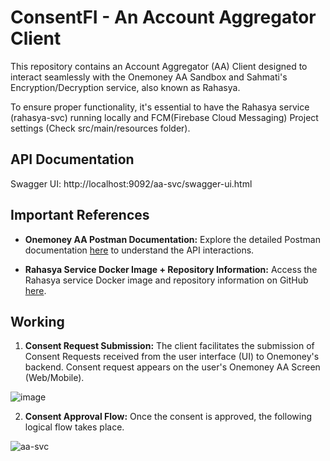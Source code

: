 # ConsentFI - An Account Aggregator Client

This repository contains an Account Aggregator (AA) Client designed to interact seamlessly with the Onemoney AA Sandbox and Sahmati's Encryption/Decryption service, also known as Rahasya.

To ensure proper functionality, it's essential to have the Rahasya service (rahasya-svc) running locally and FCM(Firebase Cloud Messaging) Project settings (Check src/main/resources folder).

## API Documentation 

Swagger UI: http://localhost:9092/aa-svc/swagger-ui.html

## Important References

- **Onemoney AA Postman Documentation:** Explore the detailed Postman documentation [here](https://documenter.getpostman.com/view/12076903/TVYAfLCh) to understand the API interactions.

- **Rahasya Service Docker Image + Repository Information:** Access the Rahasya service Docker image and repository information on GitHub [here](https://github.com/Sahamati/rahasya).

## Working

1. **Consent Request Submission:**
   The client facilitates the submission of Consent Requests received from the user interface (UI) to Onemoney's backend. Consent request appears on the user's Onemoney AA Screen (Web/Mobile).

![image](https://github.com/GoluKumar4024/account-aggregator-client/assets/52768804/6df3b3e3-5d00-45f0-93c4-8f641678f113)

2. **Consent Approval Flow:**
   Once the consent is approved, the following logical flow takes place.

![aa-svc](https://github.com/GoluKumar4024/account-aggregator-client/assets/52768804/4f2c6c62-5f9e-4eb8-b010-3ee380529a43)
